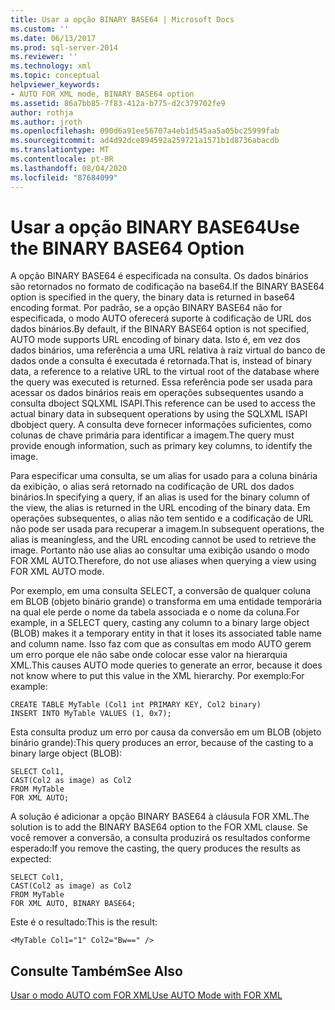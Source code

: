 ```yaml
---
title: Usar a opção BINARY BASE64 | Microsoft Docs
ms.custom: ''
ms.date: 06/13/2017
ms.prod: sql-server-2014
ms.reviewer: ''
ms.technology: xml
ms.topic: conceptual
helpviewer_keywords:
- AUTO FOR XML mode, BINARY BASE64 option
ms.assetid: 86a7bb85-7f83-412a-b775-d2c379702fe9
author: rothja
ms.author: jroth
ms.openlocfilehash: 090d6a91ee56707a4eb1d545aa5a05bc25999fab
ms.sourcegitcommit: ad4d92dce894592a259721a1571b1d8736abacdb
ms.translationtype: MT
ms.contentlocale: pt-BR
ms.lasthandoff: 08/04/2020
ms.locfileid: "87684099"
---
```

# <a name="use-the-binary-base64-option"></a><span data-ttu-id="9c1a1-102">Usar a opção BINARY BASE64</span><span class="sxs-lookup"><span data-stu-id="9c1a1-102">Use the BINARY BASE64 Option</span></span>
  <span data-ttu-id="9c1a1-103">A opção BINARY BASE64 é especificada na consulta. Os dados binários são retornados no formato de codificação na base64.</span><span class="sxs-lookup"><span data-stu-id="9c1a1-103">If the BINARY BASE64 option is specified in the query, the binary data is returned in base64 encoding format.</span></span> <span data-ttu-id="9c1a1-104">Por padrão, se a opção BINARY BASE64 não for especificada, o modo AUTO oferecerá suporte à codificação de URL dos dados binários.</span><span class="sxs-lookup"><span data-stu-id="9c1a1-104">By default, if the BINARY BASE64 option is not specified, AUTO mode supports URL encoding of binary data.</span></span> <span data-ttu-id="9c1a1-105">Isto é, em vez dos dados binários, uma referência a uma URL relativa à raiz virtual do banco de dados onde a consulta é executada é retornada.</span><span class="sxs-lookup"><span data-stu-id="9c1a1-105">That is, instead of binary data, a reference to a relative URL to the virtual root of the database where the query was executed is returned.</span></span> <span data-ttu-id="9c1a1-106">Essa referência pode ser usada para acessar os dados binários reais em operações subsequentes usando a consulta dboject SQLXML ISAPI.</span><span class="sxs-lookup"><span data-stu-id="9c1a1-106">This reference can be used to access the actual binary data in subsequent operations by using the SQLXML ISAPI dbobject query.</span></span> <span data-ttu-id="9c1a1-107">A consulta deve fornecer informações suficientes, como colunas de chave primária para identificar a imagem.</span><span class="sxs-lookup"><span data-stu-id="9c1a1-107">The query must provide enough information, such as primary key columns, to identify the image.</span></span>  
  
 <span data-ttu-id="9c1a1-108">Para especificar uma consulta, se um alias for usado para a coluna binária da exibição, o alias será retornado na codificação de URL dos dados binários.</span><span class="sxs-lookup"><span data-stu-id="9c1a1-108">In specifying a query, if an alias is used for the binary column of the view, the alias is returned in the URL encoding of the binary data.</span></span> <span data-ttu-id="9c1a1-109">Em operações subsequentes, o alias não tem sentido e a codificação de URL não pode ser usada para recuperar a imagem.</span><span class="sxs-lookup"><span data-stu-id="9c1a1-109">In subsequent operations, the alias is meaningless, and the URL encoding cannot be used to retrieve the image.</span></span> <span data-ttu-id="9c1a1-110">Portanto não use alias ao consultar uma exibição usando o modo FOR XML AUTO.</span><span class="sxs-lookup"><span data-stu-id="9c1a1-110">Therefore, do not use aliases when querying a view using FOR XML AUTO mode.</span></span>  
  
 <span data-ttu-id="9c1a1-111">Por exemplo, em uma consulta SELECT, a conversão de qualquer coluna em BLOB (objeto binário grande) o transforma em uma entidade temporária na qual ele perde o nome da tabela associada e o nome da coluna.</span><span class="sxs-lookup"><span data-stu-id="9c1a1-111">For example, in a SELECT query, casting any column to a binary large object (BLOB) makes it a temporary entity in that it loses its associated table name and column name.</span></span> <span data-ttu-id="9c1a1-112">Isso faz com que as consultas em modo AUTO gerem um erro porque ele não sabe onde colocar esse valor na hierarquia XML.</span><span class="sxs-lookup"><span data-stu-id="9c1a1-112">This causes AUTO mode queries to generate an error, because it does not know where to put this value in the XML hierarchy.</span></span> <span data-ttu-id="9c1a1-113">Por exemplo:</span><span class="sxs-lookup"><span data-stu-id="9c1a1-113">For example:</span></span>  
  
```  
CREATE TABLE MyTable (Col1 int PRIMARY KEY, Col2 binary)  
INSERT INTO MyTable VALUES (1, 0x7);  
```  
  
 <span data-ttu-id="9c1a1-114">Esta consulta produz um erro por causa da conversão em um BLOB (objeto binário grande):</span><span class="sxs-lookup"><span data-stu-id="9c1a1-114">This query produces an error, because of the casting to a binary large object (BLOB):</span></span>  
  
```  
SELECT Col1,  
CAST(Col2 as image) as Col2  
FROM MyTable  
FOR XML AUTO;  
```  
  
 <span data-ttu-id="9c1a1-115">A solução é adicionar a opção BINARY BASE64 à cláusula FOR XML.</span><span class="sxs-lookup"><span data-stu-id="9c1a1-115">The solution is to add the BINARY BASE64 option to the FOR XML clause.</span></span> <span data-ttu-id="9c1a1-116">Se você remover a conversão, a consulta produzirá os resultados conforme esperado:</span><span class="sxs-lookup"><span data-stu-id="9c1a1-116">If you remove the casting, the query produces the results as expected:</span></span>  
  
```  
SELECT Col1,  
CAST(Col2 as image) as Col2  
FROM MyTable  
FOR XML AUTO, BINARY BASE64;  
```  
  
 <span data-ttu-id="9c1a1-117">Este é o resultado:</span><span class="sxs-lookup"><span data-stu-id="9c1a1-117">This is the result:</span></span>  
  
```  
<MyTable Col1="1" Col2="Bw==" />  
```  
  
## <a name="see-also"></a><span data-ttu-id="9c1a1-118">Consulte Também</span><span class="sxs-lookup"><span data-stu-id="9c1a1-118">See Also</span></span>  
 [<span data-ttu-id="9c1a1-119">Usar o modo AUTO com FOR XML</span><span class="sxs-lookup"><span data-stu-id="9c1a1-119">Use AUTO Mode with FOR XML</span></span>](use-auto-mode-with-for-xml.md)  
  
  

